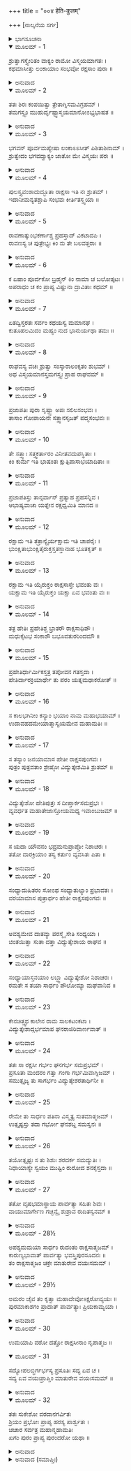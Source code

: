 +++
title = "००४ हेति-कुलम्"

+++
[ನಾಲ್ಕನೆಯ ಸರ್ಗ]



<details><summary>ಭಾಗಸೂಚನಾ</summary>

ರಾಕ್ಷಸವಂಶದ ವರ್ಣನೆ, ಹೇತಿ, ವಿದ್ಯುತ್ಕೇಶ ಮತ್ತು ಸುಕೇಶನ ಉತ್ಪತ್ತಿ
</details>

<details open><summary>ಮೂಲಮ್ - 1</summary>

ಶ್ರುತ್ವಾಗಸ್ತ್ಯೇರಿತಂ ವಾಕ್ಯಂ ರಾಮೋ ವಿಸ್ಮಯಮಾಗತಃ ।  
ಕಥಮಾಸೀತ್ತು ಲಂಕಾಯಾಂ ಸಂಭವೋ ರಕ್ಷಸಾಂ ಪುರಾ ॥
</details>

<details><summary>ಅನುವಾದ</summary>

ಅಗಸ್ತ್ಯರ ಮಾತನ್ನು ಕೇಳಿ ಶ್ರೀರಾಮನಿಗೆ ವಿಸ್ಮಯವಾಯಿತು. ಲಂಕೆಯಲ್ಲಿ ರಾಕ್ಷಸರ ಉತ್ಪತ್ತಿ ಹೇಗಾಯಿತು? ಯಾರಿಂದಾಯಿತು? ಎಂದು ಶ್ರೀರಾಮನು ಯೋಚಿಸಿದನು.॥1॥
</details>

<details open><summary>ಮೂಲಮ್ - 2</summary>

ತತಃ ಶಿರಃ ಕಂಪಯಿತ್ವಾ ತ್ರೇತಾಗ್ನಿಸಮವಿಗ್ರಹಮ್ ।  
ತಮಗಸ್ತ್ಯಂ ಮುಹುರ್ದೃಷ್ಟ್ವಾಸ್ಮಯಮಾನೋಽಭ್ಯಭಾಷತ ॥
</details>

<details><summary>ಅನುವಾದ</summary>

ಶ್ರೀರಾಮನು ಅಚ್ಚರಿಯನ್ನು ಸೂಚಿಸುತ್ತಾ ತಲೆಯಾಡಿಸಿ, ತ್ರೇತಾಗ್ನಿಗಳ ತೇಜದಂತೆ ತೇಜಸ್ಸಿನಂದ ಬೆಳಗುತ್ತಿದ್ದ ಅಗಸ್ತ್ಯರನ್ನು ಪದೇ-ಪದೇ ನೋಡುತ್ತಾ ಮುಗುಳ್ನಗುತ್ತಾ ಕೇಳಿದನ.॥2॥
</details>

<details open><summary>ಮೂಲಮ್ - 3</summary>

ಭಗವನ್ ಪೂರ್ವಮಪ್ಯೇಷಾ ಲಂಕಾಽಽಸೀತ್ ಪಿಶಿತಾಶಿನಾಮ್ ।  
ಶ್ರುತ್ವೇದಂ ಭಗವದ್ವಾಕ್ಯಂ ಜಾತೋ ಮೇ ವಿಸ್ಮಯಃ ಪರಃ ॥
</details>

<details><summary>ಅನುವಾದ</summary>

ಪೂಜ್ಯರೇ ! ಕುಬೇರ ಮತ್ತು ರಾವಣರ ಮೊದಲು ಈ ಲಂಕೆಯು ಮಾಂಸಭೋಜ ರಾಕ್ಷಸರ ಅಧೀನದಲ್ಲಿತ್ತು ಎಂದು ನಿಮ್ಮಿಂದ ಕೇಳಿ ನನಗೆ ಅತ್ಯಂತ ವಿಸ್ಮಯವಾಗಿದೆ.॥3॥
</details>

<details open><summary>ಮೂಲಮ್ - 4</summary>

ಪುಲಸ್ತ್ಯವಂಶಾದುದ್ಭೂತಾ ರಾಕ್ಷಸಾ ಇತಿ ನಃ ಶ್ರುತಮ್ ।  
ಇದಾನೀಮನ್ಯತಶ್ಚಾಪಿ ಸಂಭವಃ ಕೀರ್ತಿತಸ್ತ್ವಯಾ ॥
</details>

<details><summary>ಅನುವಾದ</summary>

ರಾಕ್ಷಸರ ಉತ್ಪತ್ತಿಯು ಪುಸಲ್ತ್ಯರ ವಂಶದಿಂದಾಯಿತು ಎಂದು ನಾವು ಕೇಳಿದ್ದೆವು. ಆದರೆ ಈಗ ನೀವು ಯಾವುದೋ ಬೇರೆ ಕುಲದಿಂದ ರಾಕ್ಷಸರ ಪ್ರಾದುರ್ಭಾವದ ಮಾತನ್ನು ಹೇಳಿದಿರಿ.॥4॥
</details>

<details open><summary>ಮೂಲಮ್ - 5</summary>

ರಾವಣಾತ್ಕುಂಭಕರ್ಣಾಶ್ಚ ಪ್ರಹಸ್ತಾದ್ ವಿಕಟಾದಪಿ ।  
ರಾವಣಸ್ಯ ಚ ಪುತ್ರೇಭ್ಯಃ ಕಿಂ ನು ತೇ ಬಲವತ್ತರಾಃ ॥
</details>

<details><summary>ಅನುವಾದ</summary>

ಆ ಮೊದಲಿನ ರಾಕ್ಷಸರು ರಾವಣ, ಕುಂಭಕರ್ಣ, ಪ್ರಹಸ್ತ, ವಿಕಟ, ರಾವಣ ಪುತ್ರರಿಗಿಂತಲೂ ಹೆಚ್ಚು ಬಲಿಷ್ಠರಾಗಿದ್ದರೇನು.॥5॥
</details>

<details open><summary>ಮೂಲಮ್ - 6</summary>

ಕ ಏಷಾಂ ಪೂರ್ವಕೋ ಬ್ರಹ್ಮನ್ ಕಿಂ ನಾಮಾ ಚ ಬಲೋತ್ಕಟಃ ।  
ಅಪರಾಧಂ ಚ ಕಂ ಪ್ರಾಪ್ಯ ವಿಷ್ಣುನಾ ದ್ರಾವಿತಾಃ ಕಥಮ್ ॥
</details>

<details><summary>ಅನುವಾದ</summary>

ಬ್ರಹ್ಮನ್! ಅವರ ಪೂರ್ವಜನು ಯಾರು? ಅಂತಹ ಬಲೋತ್ಕಟ ರಾಕ್ಷಸ ರಾಜನ ಹೆಸರೇನು? ಯಾವ ಅಪರಾಧಕ್ಕಾಗಿ ವಿಷ್ಣು ಲಂಕೆಯಿಂದ ಅವರನ್ನು ಓಡಿಸಿದನು.॥6॥
</details>

<details open><summary>ಮೂಲಮ್ - 7</summary>

ಏತದ್ವಿಸ್ತರತಃ ಸರ್ವಂ ಕಥಯಸ್ವ ಮಮಾನಘ ।  
ಕುತೂಹಲಮಿದಂ ಮಹ್ಯಂ ನುದ ಭಾನುರ್ಯಥಾ ತಮಃ ॥
</details>

<details><summary>ಅನುವಾದ</summary>

ಪುಣ್ಯಾತ್ಮರೇ ! ಇದೆಲ್ಲವನ್ನು ನೀವು ನನಗೆ ವಿಸ್ತಾರವಾಗಿ ತಿಳಿಸಿರಿ. ಇದರ ಕುರಿತು ನನ್ನ ಮನಸ್ಸಿನಲ್ಲಿ ಕುತೂಹಲವಿದೆ. ಸೂರ್ಯನು ಅಂಧಕಾರ ಕಳೆಯುವಂತೆಯೇ ನೀವು ನನ್ನ ಕುತೂಹಲವನ್ನು ನಿವಾರಣೆ ಮಾಡಿರಿ.॥7॥
</details>

<details open><summary>ಮೂಲಮ್ - 8</summary>

ರಾಘವಸ್ಯ ವಚಃ ಶ್ರುತ್ವಾ ಸಂಸ್ಕಾರಾಲಂಕೃತಂ ಶುಭಮ್ ।  
ಅಥ ವಿಸ್ಮಯಮಾನಸ್ತಮಗಸ್ತ್ಯಃ ಪ್ರಾಹ ರಾಘವಮ್ ॥
</details>

<details><summary>ಅನುವಾದ</summary>

ಶ್ರೀರಾಮನ ಆ ಸುಂದರವಾಣಿಯು ಪದಸಂಸ್ಕಾರ, ವಾಕ್ಯಸಂಸ್ಕಾರ ಮತ್ತು ಅರ್ಥಸಂಸ್ಕಾರದಿಂದ ಅಲಂಕೃತ ವಾಗಿತ್ತು. ಅದನ್ನು ಕೇಳಿ, ಇವನು ಸರ್ವಜ್ಞನಾಗಿದ್ದರೂ ತಿಳಿಯದವನಂತೆ ನನ್ನಲ್ಲಿ ಕೇಳುತ್ತಿದ್ದಾನಲ್ಲ ಎಂದು ಯೋಚಿಸಿ ಅಗಸ್ತ್ಯರಿಗೆ ವಿಸ್ಮಯವಾಯಿತು. ಮತ್ತೆ ಅವರು ಶ್ರೀರಾಮನಲ್ಲಿ ಹೇಳಿದರು.॥8॥
</details>

<details open><summary>ಮೂಲಮ್ - 9</summary>

ಪ್ರಜಾಪತಿಃ ಪುರಾ ಸೃಷ್ಟ್ವಾ ಅಪಃ ಸಲಿಲಸಂಭವಃ ।  
ತಾಸಾಂ ಗೋಪಾಯನೇ  ಸತ್ತ್ವಾನಸೃಜತ್ ಪದ್ಮಸಂಭವಃ ॥
</details>

<details><summary>ಅನುವಾದ</summary>

ರಘುನಂದನ! ಪದ್ಮಸಂಭವ ಪ್ರಜಾಪತಿ ಬ್ರಹ್ಮದೇವರು ಮೊದಲು ನೀರನ್ನು (ಸಮುದ್ರವನ್ನು) ಸೃಷ್ಟಿಸಿ, ಅದನ್ನು ರಕ್ಷಿಸಲು ಅನೇಕ ರೀತಿಯ ಜಲ-ಜಂತುಗಳನ್ನು ನಿರ್ಮಿಸಿದರು.॥9॥
</details>

<details open><summary>ಮೂಲಮ್ - 10</summary>

ತೇ ಸತ್ತ್ವಾಃ ಸತ್ತ್ವಕರ್ತಾರಂ ವಿನೀತವದುಪಸ್ಥಿತಾಃ ।  
ಕಿಂ ಕುರ್ಮ ಇತಿ ಭಾಷಂತಃ  ಕ್ಷುತ್ಪಿಪಾಸಾಭಯಾದಿತಾಃ ॥
</details>

<details><summary>ಅನುವಾದ</summary>

ಆ ಜೀವ-ಜಂತುಗಳು ಹಸಿವು- ಬಾಯಾರಿಕೆ ಯಿಂದ ಕಂಗೆಟ್ಟು ‘ಈಗ ನಾವೇನು ಮಾಡುವುದು?’ ಎಂದು ಹೇಳುತ್ತಾ ತಮ್ಮ ಜನ್ಮದಾತ ಬ್ರಹ್ಮದೇವರ ಬಳಿಗೆ ವಿನೀತರಾಗಿ ಹೋದವು.॥10॥
</details>

<details open><summary>ಮೂಲಮ್ - 11</summary>

ಪ್ರಜಾಪತಿಸ್ತು ತಾನ್ಸರ್ವಾನ್ ಪ್ರತ್ಯಾಹ ಪ್ರಹಸನ್ನಿವ ।  
ಆಭಾಷ್ಯವಾಚಾ ಯತ್ನೇನ ರಕ್ಷಧ್ವಮಿತಿ ಮಾನದ ॥
</details>

<details><summary>ಅನುವಾದ</summary>

ಮಾನದ! ಇವೆಲ್ಲರೂ ಬಂದಿರುವುದನ್ನು ನೋಡಿ ಪ್ರಜಾಪತಿಯು ಅವರನ್ನು ಸಂಬೋಧಿಸಿ ನಗುತ್ತಾ ಜಲ- ಜಂತುಗಳೇ! ನೀವು ಪ್ರಯತ್ನಪೂರ್ವಕ ಈ ನೀರನ್ನು ರಕ್ಷಿಸಿರಿ ಎಂದು ಹೇಳಿದರು.॥11॥
</details>

<details open><summary>ಮೂಲಮ್ - 12</summary>

ರಕ್ಷಾಮ ಇತಿ ತತ್ರಾನ್ಯೈರ್ಯಕ್ಷಾಮ ಇತಿ ಚಾಪರೈಃ ।  
ಭುಂಕ್ಷಿತಾಭುಂಕ್ಷಿತೈರುಕ್ತಸ್ತತಸ್ತಾನಾಹ ಭೂತಕೃತ್ ॥
</details>

<details><summary>ಅನುವಾದ</summary>

ಆ ಹಸಿದವರಲ್ಲಿ ಕೆಲವರು ಕೇಳಿದರು - ನಾವು ಈ ಜಲವನ್ನು (ರಕ್ಷಾಮ) ರಕ್ಷಿಸುವೆವು ಮತ್ತು ಇನ್ನೂ ಕೆಲವರು ನಾವು ಇದನ್ನು (ಯಕ್ಷಾಮ) ಪೂಜಿಸುವೆವು ಎಂದು ಹೇಳಿದವು. ಆಗ ಭೂತಕರ್ತೃನಾದ ಪ್ರಜಾಪತಿಯು ಹೇಳಿದರು.॥12॥
</details>

<details open><summary>ಮೂಲಮ್ - 13</summary>

ರಕ್ಷಾಮ ಇತಿ ಯೈರುಕ್ತಂ ರಾಕ್ಷಸಾಸ್ತೇ ಭವಂತು ವಃ ।  
ಯಕ್ಷಾಮ ಇತಿ ಯೈರುಕ್ತಂ ಯಕ್ಷಾ ಏವ ಭವಂತು ವಃ ॥
</details>

<details><summary>ಅನುವಾದ</summary>

ನಿಮ್ಮಲ್ಲಿ ಯಾರು ‘ರಕ್ಷಾಮ’ ಎಂದು ಹೇಳಿದಿರೋ ಅವರೆಲ್ಲರೂ ರಾಕ್ಷಸರಾಗಿರಿ. ‘ಯಕ್ಷಾಮ’ ಎಂದು ಹೇಳಿರು ವವರು ಯಕ್ಷರೆಂದು ಪ್ರಸಿದ್ಧರಾಗಿರಿ. ಹೀಗೆ ಆ ಜೀವಿಗಳು ರಾಕ್ಷಸ ಮತ್ತು ಯಕ್ಷರಾದರು.॥13॥
</details>

<details open><summary>ಮೂಲಮ್ - 14</summary>

ತತ್ರ ಹೇತಿಃ ಪ್ರಹೇತಿಶ್ಚ ಭ್ರಾತರೌ ರಾಕ್ಷಸಾಧಿಪೌ ।  
ಮಧುಕೈಟಭ ಸಂಕಾಶೌ ಬಭೂವತುರರಿಂದಮೌ ॥
</details>

<details><summary>ಅನುವಾದ</summary>

ಆ ರಾಕ್ಷಸರಲ್ಲಿ ಹೇತಿ ಮತ್ತು ಪ್ರಹೇತಿ ಎಂಬ ಇಬ್ಬರು ಸಹೋದರರಿದ್ದರು. ಇವರು ಸಮಸ್ತ ರಾಕ್ಷಸರ ಅಧಿಪತಿಗಳಾಗಿದ್ದರು. ಶತ್ರುದಮನ ಸಮರ್ಥರಾದ ಅವರಿಬ್ಬರು ಮಧು-ಕೈಟಭರಂತೆ ಶಕ್ತಿವಂತರಾಗಿದ್ದರು.॥14॥
</details>

<details open><summary>ಮೂಲಮ್ - 15</summary>

ಪ್ರಹೇತಿರ್ಧಾರ್ಮಿಕಸ್ತತ್ರ ತಪೋವನ ಗತಸ್ತದಾ ।  
ಹೇತಿರ್ದಾರಕ್ರಿಯಾರ್ಥೇ ತು ಪರಂ ಯತ್ನಮಥಾಕರೋತ್ ॥
</details>

<details><summary>ಅನುವಾದ</summary>

ಅವರಲ್ಲಿ ಪ್ರಹೇತಿ ಧರ್ಮಾತ್ಮನಾಗಿದ್ದನು, ಅದರಿಂದ ಅವನು ಕೂಡಲೇ ತಪೋವನಕ್ಕೆ ಹೋಗಿ ತಪಸ್ಸಿಗೆ ತೊಡಗಿದನು. ಆದರೆ ಹೇತಿಯು ವಿವಾಹಕ್ಕಾಗಿ ಭಾರೀ ಪ್ರಯತ್ನ ಮಾಡಿದನು.॥15॥
</details>

<details open><summary>ಮೂಲಮ್ - 16</summary>

ಸ ಕಾಲಭಗಿನೀಂ ಕನ್ಯಾಂ ಭಯಾಂ ನಾಮ ಮಹಾಭಯಾಮ್ ।  
ಉದಾವಹದಮೇಯಾತ್ಮಾಸ್ವಯಮೇವ ಮಹಾಮತಿಃ ॥
</details>

<details><summary>ಅನುವಾದ</summary>

ಅವನು ಆತ್ಮಬಲಸಂಪನ್ನ ಹಾಗೂ ಬುದ್ಧಿವಂತನಾಗಿದ್ದನು. ಅವನು ಸ್ವತಃ ಯಾಚಿಸಿ ಕಾಲನ ತಂಗಿ ಭಯಾನಕಳಾದ ಕುಮಾರಿ ಭಯಾ ಎಂಬುವಳೊಡನೆ ವಿವಾಹವಾದನು.॥16॥
</details>

<details open><summary>ಮೂಲಮ್ - 17</summary>

ಸ ತಸ್ಯಾಂ ಜನಯಾಮಾಸ ಹೇತೀ ರಾಕ್ಷಸಪುಂಗವಃ ।  
ಪುತ್ರಂ ಪುತ್ರವತಾಂ ಶ್ರೇಷ್ಠೋ ವಿದ್ಯುತ್ಕೇಶಮಿತಿ ಶ್ರುತಮ್ ॥
</details>

<details><summary>ಅನುವಾದ</summary>

ರಾಕ್ಷಸರಾಜ ಹೇತಿಯು ಭಯಾಳ ಗರ್ಭದಿಂದ ಒಂದು ಪುತ್ರನನ್ನು ಪಡೆದು, ಅವನು ವಿದ್ಯುತ್ಕೇಶನೆಂದು ಪ್ರಸಿದ್ಧನಾಗಿದ್ದನು. ಅವನ ಹುಟ್ಟಿನಿಂದ ಹೇತಿಯು ತಾನು ಶ್ರೇಷ್ಠ ಪುತ್ರವಂತನೆಂದು ತಿಳಿದನು.॥17॥
</details>

<details open><summary>ಮೂಲಮ್ - 18</summary>

ವಿದ್ಯುತ್ಕೇಶೋ ಹೇತಿಪುತ್ರಃ ಸ ದೀಪ್ತಾರ್ಕಸಮಪ್ರಭಃ ।  
ವ್ಯವರ್ಧತ ಮಹಾತೇಜಾಸ್ತೋಯಮಧ್ಯ ಇವಾಂಬುಜಮ್ ॥
</details>

<details><summary>ಅನುವಾದ</summary>

ಹೇತಿಪುತ್ರ ವಿದ್ಯುತ್ಕೇಶಿ ಸೂರ್ಯನಂತೆ ಪ್ರಕಾಶಿಸುತ್ತಿದ್ದನು. ಆ ಮಹಾತೇಜಸ್ವೀ ಬಾಲಕನು ನೀರಿನಲ್ಲಿ ಕಮಲದಂತೆ ದಿನದಿಂದ ದಿನಕ್ಕೆ ಬೆಳೆಯತೊಡಗಿದನು.॥18॥
</details>

<details open><summary>ಮೂಲಮ್ - 19</summary>

ಸ ಯದಾ ಯೌವನಂ ಭದ್ರಮನುಪ್ರಾಪ್ತೋ ನಿಶಾಚರಃ ।  
ತತೋ ದಾರಕ್ರಿಯಾಂ ತಸ್ಯ ಕರ್ತುಂ ವ್ಯವಸಿತಃ ಪಿತಾ ॥
</details>

<details><summary>ಅನುವಾದ</summary>

ನಿಶಾಚರ ವಿದ್ಯುತ್ಕೇಶಿಯು ಬೆಳೆದು ಯುವಕನಾದಾಗ ಅವನ ತಂದೆ ಹೇತಿಯು ಮಗನ ಮದುವೆ ಮಾಡಲು ನಿಶ್ಚಯಿಸಿದನು.॥19॥
</details>

<details open><summary>ಮೂಲಮ್ - 20</summary>

ಸಂಧ್ಯಾದುಹಿತರಂ ಸೋಽಥ ಸಂಧ್ಯಾತುಲ್ಯಾಂ ಪ್ರಭಾವತಃ ।  
ವರಯಾಮಾಸ ಪುತ್ರಾರ್ಥಂ ಹೇತೀ ರಾಕ್ಷಸಪುಂಗವಃ ॥
</details>

<details><summary>ಅನುವಾದ</summary>

ರಾಕ್ಷಸಶ್ರೇಷ್ಠ ಹೇತಿಯು ತನ್ನ ಮಗನ ಮದುವೆಗಾಗಿ ಸಂಧ್ಯೆಯ ಪುತ್ರಿಯನ್ನು, ತಾಯಿ ಸಂಧ್ಯೆಯಂತೆಯೇ ಇದ್ದ ವಳನ್ನು ವರಿಸಿದನು.॥20॥
</details>

<details open><summary>ಮೂಲಮ್ - 21</summary>

ಅವಶ್ಯಮೇವ ದಾತವ್ಯಾ ಪರಸ್ಮೈ ಸೇತಿ ಸಂಧ್ಯಯಾ ।  
ಚಿಂತಯಿತ್ವಾ ಸುತಾ ದತ್ತಾ ವಿದ್ಯುತ್ಕೇಶಾಯ ರಾಘವ ॥
</details>

<details><summary>ಅನುವಾದ</summary>

ರಘುನಂದನ! ಕನ್ಯೆಯನ್ನು ಬೇರೆ ಯಾರೊಂದಿಗಾದರೂ ಮದುವೆ ಅವಶ್ಯ ಮಾಡಬೇಕು; ಆದ್ದರಿಂದ ಇವನೊಂದಿಗೆ ಏಕೆ ಮಾಡಬಾರದು? ಎಂದು ಯೋಚಿಸಿ, ಸಂಧ್ಯೆಯು ತನ್ನ ಪುತ್ರಿಯನ್ನು ವಿದ್ಯುತ್ಕೇಶಿಗೆ ಕೊಟ್ಟು ಮದುವೆ ಮಾಡಿದಳು.॥21॥
</details>

<details open><summary>ಮೂಲಮ್ - 22</summary>

ಸಂಧ್ಯಾಯಾಸ್ತನಯಾಂ ಲಬ್ಧ್ವಾ ವಿದ್ಯುತ್ಕೇಶೋ ನಿಶಾಚರಃ ।  
ರಮತೇ ಸ ತಯಾ ಸಾರ್ಧಂ ಪೌಲೋಮ್ಯಾ ಮಘವಾನಿವ ॥
</details>

<details><summary>ಅನುವಾದ</summary>

ಸಂಧ್ಯೆಯ ಪುತ್ರಿಯನ್ನು ಪಡೆದು ನಿಶಾಚರ ವಿದ್ಯುತ್ಕೇಶಿಯು ಆಕೆಯೊಂದಿಗೆ, ದೇವೇಂದ್ರನು ಪುಲೋಮಪುತ್ರಿ ಶಚಿಯೊಂದಿಗೆ ವಿಹರಿಸಿದಂತೆ ವಿಹರಿಸಿದನು.॥22॥
</details>

<details open><summary>ಮೂಲಮ್ - 23</summary>

ಕೇನಚಿತ್ತ್ವಥ ಕಾಲೇನ ರಾಮ ಸಾಲಕಟಂಕಟಾ ।  
ವಿದ್ಯುತ್ಕೇಶಾದ್ಗರ್ಭಮಾಪ ಘನರಾಜಿರಿವಾರ್ಣವಾತ್ ॥
</details>

<details><summary>ಅನುವಾದ</summary>

ಶ್ರೀರಾಮಾ! ಸಂಧ್ಯೆಯ ಆ ಪುತ್ರಿಯ ಹೆಸರು ಸಾಲಕಂಟಕಾ ಎಂದಿತ್ತು. ಕೆಲ ಸಮಯದಲ್ಲಿ ಅವಳು ಮೇಘಪಂಕ್ತಿಗಳು ಸಮುದ್ರದಿಂದ ಜಲವನ್ನು ಗ್ರಹಿಸುವಂತೆ ವಿದ್ಯುತ್ಕೇಶಿಯಿಂದ ಗರ್ಭವನ್ನು ಧರಿಸಿದಳು.॥23॥
</details>

<details open><summary>ಮೂಲಮ್ - 24</summary>

ತತಃ ಸಾ ರಕ್ಷಸೀ ಗರ್ಭಂ ಘನಗರ್ಭ ಸಮಪ್ರಭಮ್ ।  
ಪ್ರಸೂತಾ ಮಂದರಂ ಗತ್ವಾ ಗಂಗಾ ಗರ್ಭಮಿವಾಗ್ನಿಜಮ್ ।  
ಸಮುತ್ಸೃಜ್ಯ ತು ಸಾಗರ್ಭಂ ವಿದ್ಯುತ್ಕೇಶರತಾರ್ಥಿನೀ ॥
</details>

<details><summary>ಅನುವಾದ</summary>

ಬಳಿಕ ಆ ರಾಕ್ಷಸಿಯು ಮಂದರಾಚಲಕ್ಕೆ ಹೋಗಿ, ಗಂಗೆಯು ಅಗ್ನಿಯು ಬಿಟ್ಟ ಶಿವನಂತೇಜಃಸ್ವರೂಪಿ ಗರ್ಭವನ್ನು (ಕುಮಾರ ಕಾರ್ತಿಕೇಯ) ಉತ್ಪನ್ನಗೊಳಿಸಿದಂತೆ, ವಿದ್ಯುತ್ತಿನ ಕಾಂತಿಯುಳ್ಳ ಬಾಲಕನಿಗೆ ಜನ್ಮನೀಡಿದಳು. ಆ ನವಜಾತ ಶಿಶುವನನ್ನು ಅಲ್ಲೇ ಬಿಟ್ಟು ಅವಳು ವಿದ್ಯುತ್ಕೇಶನೊಂದಿಗೆ ರತಿಕ್ರೀಡೆಗೆ ತೆರಳಿದಳು.॥24॥
</details>

<details open><summary>ಮೂಲಮ್ - 25</summary>

ರೇಮೇ ತು ಸಾರ್ಧಂ ಪತಿನಾ ವಿಸ್ಮೃತ್ಯ ಸುತಮಾತ್ಮಜಮ್ ।  
ಉತ್ಸೃಷ್ಟಸ್ತು  ತದಾ ಗರ್ಭೋ ಘನಶಬ್ದ ಸಮಸ್ವನಃ ॥
</details>

<details><summary>ಅನುವಾದ</summary>

ತನ್ನ ಮಗುವನ್ನು ಮರೆತು ಸಾಲಕಂಟಕಾ ಪತಿಯೊಂದಿಗೆ ರಮಿಸತೊಡಗಿದಳು. ಅತ್ತ ಆಕೆಯು ಬಿಟ್ಟ ಗರ್ಭವು ಮೇಘಗಂಭೀರ ಗರ್ಜನೆಯಂತೆ ಶಬ್ದ ಮಾಡತೊಡಗಿತು.॥25॥
</details>

<details open><summary>ಮೂಲಮ್ - 26</summary>

ತಯೋತ್ಸೃಷ್ಟಃ ಸ ತು ಶಿಶುಃ ಶರದರ್ಕ ಸಮದ್ಯುತಿಃ ।  
ನಿಧಾಯಾಸ್ಯೇ ಸ್ವಯಂ ಮುಷ್ಟಿಂ ರುರೋದ ಶನಕೈಸ್ತದಾ ॥
</details>

<details><summary>ಅನುವಾದ</summary>

ಅದರ ಶರೀರಕಾಂತಿಯು ಶರತ್ಕಾಲದ ಸೂರ್ಯನಂತೆ ಬೆಳಗುತ್ತಿತ್ತು. ತಾಯಿಯು ಬಿಟ್ಟ ಆ ಶಿಶುವು ತನ್ನ ಮುಷ್ಟಿಯನ್ನೇ ಬಾಯಿಗೆ ಹಾಕಿ ಅಳತೊಡಗಿತು.॥26॥
</details>

<details open><summary>ಮೂಲಮ್ - 27</summary>

ತತೋ ವೃಷಭಮಾಸ್ಥಾಯ ಪಾರ್ವತ್ಯಾ ಸಹಿತಃ ಶಿವಃ ।  
ವಾಯುಮಾರ್ಗೇಣ ಗಚ್ಛನ್ವೈ ಶುಶ್ರಾವ ರುದಿತಸ್ವನಮ್ ॥
</details>

<details><summary>ಅನುವಾದ</summary>

ಆಗ ಭಗವಾನ್ ಶಂಕರನು ಪಾರ್ವತಿಯೊಂದಿಗೆ ವೃಷಭಾರೂಢನಾಗಿ ಆಕಾಶಮಾರ್ಗವಾಗಿ ಹೋಗುತ್ತಿದ್ದನು. ಅವರು ಬಾಲಕನ ಅಳುವಿನ ದನಿ ಕೇಳಿದರು.॥27॥
</details>

<details open><summary>ಮೂಲಮ್ - 28½</summary>

ಅಪಶ್ಯದುಮಯಾ ಸಾರ್ಧಂ ರುದಂತಂ ರಾಕ್ಷಸಾತ್ಮಜಮ್ ।  
ಕಾರುಣ್ಯಭಾವಾತ್ ಪಾರ್ವತ್ಯಾ ಭವಸ್ತ್ರಿಪುರಸೂದನಃ ॥  
ತಂ ರಾಕ್ಷಸಾತ್ಮಜಂ ಚಕ್ರೇ ಮಾತುರೇವ ವಯಃಸಮಮ್ ।
</details>

<details><summary>ಅನುವಾದ</summary>

ಪಾರ್ವತೀಸಹಿತ ಶಿವನು ಅಳುತ್ತಿರುವ ಆ ರಾಕ್ಷಸಕುಮಾರನ ಕಡೆಗೆ ನೋಡಿದರು. ಅದರ ದಯನೀಯ ಸ್ಥಿತಿಯನ್ನು ನೋಡಿ ಮಾತೆ ಪಾರ್ವತಿಯ ಹೃದಯದಲ್ಲಿ ಕರುಣೆಯ ಸ್ರೋತ ಹರಿಯಿತು. ಅವಳ ಪ್ರೇರಣೆಯಿಂದ ತ್ರಿಪುರಸೂದನ ಭಗವಾನ್ ಶಿವನು ಆ ರಾಕ್ಷಸ ಬಾಲಕನನ್ನು ಅದರ ತಾಯಿಯಂತೆಯೇ ತರುಣನನ್ನಾಗಿಸಿದನು.॥28½॥
</details>

<details open><summary>ಮೂಲಮ್ - 29½</summary>

ಅಮರಂ ಚೈವ ತಂ ಕೃತ್ವಾ ಮಹಾದೇವೋಽಕ್ಷರೋವ್ಯಯಃ ॥  
ಪುರಮಾಕಾಶಗಂ ಪ್ರಾದಾತ್ ಪಾರ್ವತ್ಯಾಃ ಪ್ರಿಯಕಾಮ್ಯಯಾ ।
</details>

<details><summary>ಅನುವಾದ</summary>

ಇಷ್ಟೇ ಅಲ್ಲದೆ ಪಾರ್ವತಿಯ ಪ್ರಿಯವನ್ನು ಮಾಡುವ ಇಚ್ಛೆಯಿಂದ ಅವಿನಾಶೀ, ನಿರ್ವಿಕಾರ ಭಗವಾನ್ ಮಹಾದೇವನು ಆ ಬಾಲಕನನ್ನು ಅಮರನಾಗಿಸಿ, ಅವನಿಗೆ ಇರಲು ಒಂದು ಆಕಾಶಚಾರಿ ನಗರಾಕಾರ ವಿಮಾನವನ್ನು ಕೊಟ್ಟನು.॥29½॥
</details>

<details open><summary>ಮೂಲಮ್ - 30</summary>

ಉಮಯಾಪಿ ವರೋ ದತ್ತೋ ರಾಕ್ಷಸೀನಾಂ ನೃಪಾತ್ಮಜ ॥
</details>

<details open><summary>ಮೂಲಮ್ - 31</summary>

ಸದ್ಯೋಪಲಬ್ಧಿರ್ಗರ್ಭಸ್ಯ ಪ್ರಸೂತಿಃ ಸದ್ಯ ಏವ ಚ ।  
ಸದ್ಯ ಏವ ವಯಃಪ್ರಾಪ್ತಿಂ ಮಾತುರೇವ ವಯಃಸಮಮ್ ॥
</details>

<details><summary>ಅನುವಾದ</summary>

ರಾಜಕುಮಾರ! ಅನಂತರ ಪಾರ್ವತಿಯೂ - ‘ಇಂದಿನಿಂದ ರಾಕ್ಷಸಿಯರು ಬೇಗನೇ ಗರ್ಭ ಧರಿಸುವರು; ಮತ್ತೆ ಬೇಗನೇ ಪ್ರಸವ ಮಾಡುವರು. ಹುಟ್ಟಿದ ಬಾಲಕನು ಕೂಡಲೇ ಬೆಳೆದು ತಾಯಿಯಂತೆಯೇ ತರುಣರಾಗುವರು’ ಎಂದು ವರವನ್ನು ಕೊಟ್ಟಳು.॥30-31॥
</details>

<details open><summary>ಮೂಲಮ್ - 32</summary>

ತತಃ ಸುಕೇಶೋ ವರದಾನಗರ್ವಿತಃ  
ಶ್ರಿಯಂ ಪ್ರಭೋಃ ಪ್ರಾಪ್ಯ ಹರಸ್ಯ ಪಾರ್ಶ್ವತಃ ।  
ಚಚಾರ ಸರ್ವತ್ರ ಮಹಾನ್ಮಹಾಮತಿಃ  
ಖಗಂ ಪುರಂ ಪ್ರಾಪ್ಯ ಪುರಂದರೋ ಯಥಾ ॥
</details>

<details><summary>ಅನುವಾದ</summary>

ವಿದ್ಯುತ್ಕೇಶನ ಆ ಪುತ್ರನು ಸುಕೇಶನೆಂದು ಪ್ರಸಿದ್ಧನಾದನು. ಅವನು ಬಹಳ ಬುದ್ಧಿವಂತನಾಗಿದ್ದನು. ಶಂಕರನ ವರವನ್ನು ಪಡೆದಿದ್ದರಿಂದ ಅವನಿಗೆ ಭಾರೀ ಗರ್ವವುಂಟಾಯಿತು ಹಾಗೂ ಪರಮೇಶ್ವರನಿಂದ ಅದ್ಭುತ ಸಂಪತ್ತನ್ನು ಹಾಗೂ ಆಕಾಶಚಾರೀ ವಿಮಾನವನ್ನು ಪಡೆದು ದೇವೇಂದ್ರನಂತೆ ಎಲ್ಲೆಡೆ ಅಡೆ-ತಡೆ ಇಲ್ಲದೆ ಸಂಚರಿಸತೊಡಗಿದನು.॥32॥
</details>

<details><summary>ಅನುವಾದ (ಸಮಾಪ್ತಿಃ)</summary>

ಶ್ರೀವಾಲ್ಮೀಕಿ ವಿರಚಿತ ಆರ್ಷರಾಮಾಯಣ ಆದಿಕಾವ್ಯದ ಉತ್ತರ ಕಾಂಡದಲ್ಲಿ ನಾಲ್ಕನೆಯ ಸರ್ಗ ಪೂರ್ಣವಾಯಿತು. ॥4॥
</details>
